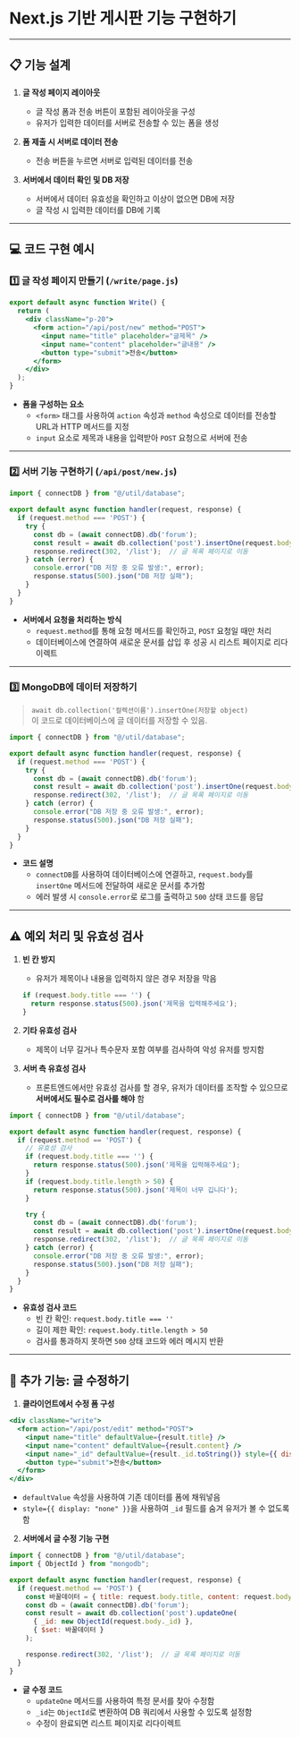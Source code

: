 # Next.js 기반 게시판 기능 구현하기
---

## 📋 기능 설계

1. **글 작성 페이지 레이아웃**
   - 글 작성 폼과 전송 버튼이 포함된 레이아웃을 구성
   - 유저가 입력한 데이터를 서버로 전송할 수 있는 폼을 생성

2. **폼 제출 시 서버로 데이터 전송**
   - 전송 버튼을 누르면 서버로 입력된 데이터를 전송

3. **서버에서 데이터 확인 및 DB 저장**
   - 서버에서 데이터 유효성을 확인하고 이상이 없으면 DB에 저장
   - 글 작성 시 입력한 데이터를 DB에 기록

---

## 💻 코드 구현 예시

### 1️⃣ 글 작성 페이지 만들기 (`/write/page.js`)

```jsx
export default async function Write() {
  return (
    <div className="p-20">
      <form action="/api/post/new" method="POST">
        <input name="title" placeholder="글제목" />
        <input name="content" placeholder="글내용" />
        <button type="submit">전송</button>
      </form>
    </div>
  );
}
```

- **폼을 구성하는 요소**
  - `<form>` 태그를 사용하여 `action` 속성과 `method` 속성으로 데이터를 전송할 URL과 HTTP 메서드를 지정
  - `input` 요소로 제목과 내용을 입력받아 `POST` 요청으로 서버에 전송

---

### 2️⃣ 서버 기능 구현하기 (`/api/post/new.js`)

```javascript
import { connectDB } from "@/util/database";

export default async function handler(request, response) {
  if (request.method === 'POST') {
    try {
      const db = (await connectDB).db('forum');
      const result = await db.collection('post').insertOne(request.body);
      response.redirect(302, '/list');  // 글 목록 페이지로 이동
    } catch (error) {
      console.error("DB 저장 중 오류 발생:", error);
      response.status(500).json("DB 저장 실패");
    }
  }
}
```

- **서버에서 요청을 처리하는 방식**
  - `request.method`를 통해 요청 메서드를 확인하고, `POST` 요청일 때만 처리
  - 데이터베이스에 연결하여 새로운 문서를 삽입 후 성공 시 리스트 페이지로 리다이렉트

---

### 3️⃣ MongoDB에 데이터 저장하기

> `await db.collection('컬렉션이름').insertOne(저장할 object)`  
> 이 코드로 데이터베이스에 글 데이터를 저장할 수 있음.

```javascript
import { connectDB } from "@/util/database";

export default async function handler(request, response) {
  if (request.method === 'POST') {
    try {
      const db = (await connectDB).db('forum');
      const result = await db.collection('post').insertOne(request.body);
      response.redirect(302, '/list');  // 글 목록 페이지로 이동
    } catch (error) {
      console.error("DB 저장 중 오류 발생:", error);
      response.status(500).json("DB 저장 실패");
    }
  }
}
```

- **코드 설명**
  - `connectDB`를 사용하여 데이터베이스에 연결하고, `request.body`를 `insertOne` 메서드에 전달하여 새로운 문서를 추가함
  - 에러 발생 시 `console.error`로 로그를 출력하고 `500` 상태 코드를 응답

---

## ⚠️ 예외 처리 및 유효성 검사

1. **빈 칸 방지**
   - 유저가 제목이나 내용을 입력하지 않은 경우 저장을 막음
   ```javascript
   if (request.body.title === '') {
     return response.status(500).json('제목을 입력해주세요');
   }
   ```

2. **기타 유효성 검사**
   - 제목이 너무 길거나 특수문자 포함 여부를 검사하여 악성 유저를 방지함

3. **서버 측 유효성 검사**
   - 프론트엔드에서만 유효성 검사를 할 경우, 유저가 데이터를 조작할 수 있으므로 **서버에서도 필수로 검사를 해야** 함

```javascript
import { connectDB } from "@/util/database";

export default async function handler(request, response) {
  if (request.method == 'POST') {
    // 유효성 검사
    if (request.body.title === '') {
      return response.status(500).json('제목을 입력해주세요');
    }
    if (request.body.title.length > 50) {
      return response.status(500).json('제목이 너무 깁니다');
    }

    try {
      const db = (await connectDB).db('forum');
      const result = await db.collection('post').insertOne(request.body);
      response.redirect(302, '/list');  // 글 목록 페이지로 이동
    } catch (error) {
      console.error("DB 저장 중 오류 발생:", error);
      response.status(500).json("DB 저장 실패");
    }
  }
}
```

- **유효성 검사 코드**
  - 빈 칸 확인: `request.body.title === ''`
  - 길이 제한 확인: `request.body.title.length > 50`
  - 검사를 통과하지 못하면 `500` 상태 코드와 에러 메시지 반환

---

## 📌 추가 기능: 글 수정하기

1. **클라이언트에서 수정 폼 구성**

```jsx
<div className="write">
  <form action="/api/post/edit" method="POST">
    <input name="title" defaultValue={result.title} />
    <input name="content" defaultValue={result.content} />
    <input name="_id" defaultValue={result._id.toString()} style={{ display: "none" }} />
    <button type="submit">전송</button>
  </form>
</div>
```

- `defaultValue` 속성을 사용하여 기존 데이터를 폼에 채워넣음
- `style={{ display: "none" }}`을 사용하여 `_id` 필드를 숨겨 유저가 볼 수 없도록 함

2. **서버에서 글 수정 기능 구현**

```javascript
import { connectDB } from "@/util/database";
import { ObjectId } from "mongodb";

export default async function handler(request, response) {
  if (request.method == 'POST') {
    const 바꿀데이터 = { title: request.body.title, content: request.body.content };
    const db = (await connectDB).db('forum');
    const result = await db.collection('post').updateOne(
      { _id: new ObjectId(request.body._id) },
      { $set: 바꿀데이터 }
    );

    response.redirect(302, '/list');  // 글 목록 페이지로 이동
  }
}
```

- **글 수정 코드**
  - `updateOne` 메서드를 사용하여 특정 문서를 찾아 수정함
  - `_id`는 `ObjectId`로 변환하여 DB 쿼리에서 사용할 수 있도록 설정함
  - 수정이 완료되면 리스트 페이지로 리다이렉트
